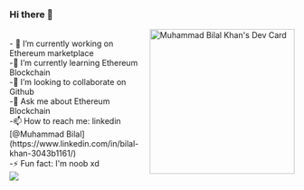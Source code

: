 ### Hi there 👋
<div align="left">  <a href="https://app.daily.dev/bkhan7276" target="blank">
  
  <img 
       width="256"
       align="right"
       src="https://api.daily.dev/devcards/e64b61a401e1432789bb8e0eea0c0ac5.png?r=lqn"  alt="Muhammad Bilal Khan's Dev Card"/></a>
</div>
  <br/>
- 🔭 I’m currently working on Ethereum marketplace <br/>
-🌱 I’m currently learning Ethereum  Blockchain <br/>
-👯 I’m looking to collaborate on Github <br/>
-💬 Ask me about Ethereum Blockchain  <br/>
-📫 How to reach me: linkedin [@Muhammad Bilal](https://www.linkedin.com/in/bilal-khan-3043b1161/)  
<br/>
-⚡ Fun fact: I'm noob xd <br/>

<img src="https://github-readme-stats.vercel.app/api?username=b-khan7276&&show_icons=true&title_color=ffffff&icon_color=bb2acf&text_color=daf7dc&bg_color=151515">

